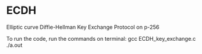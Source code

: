 # ECDH
Elliptic curve Diffie-Hellman Key Exchange Protocol on p-256

To run the code, run the commands on terminal:
gcc ECDH_key_exchange.c
./a.out
